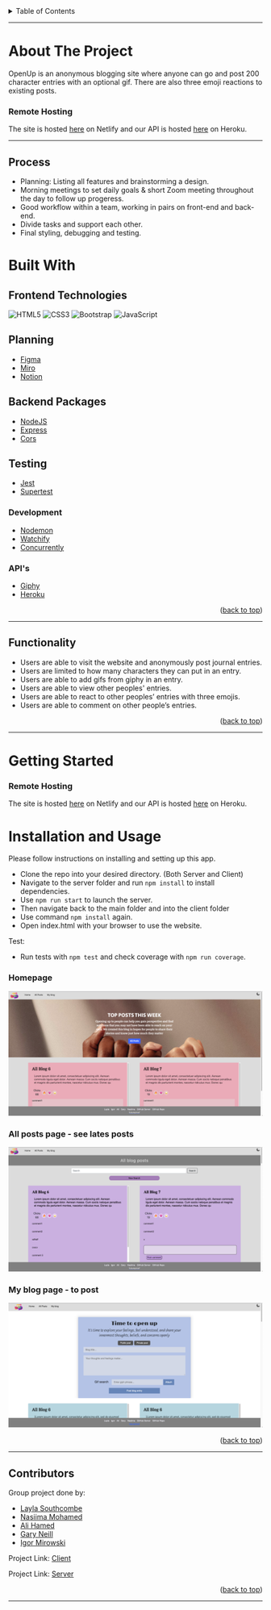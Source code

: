 <div id="top"></div>
<!-- TABLE OF CONTENTS -->
<details>
  <summary>Table of Contents</summary>
  <ol>
    <li>
      <a href="#about-the-project">About The Project</a>
      <ul>
        <li><a href="#process">Process</a></li>
      </ul>
    </li>
    <li>
       <a href="#built-with">Build With</a>
       </li>
    <li>
       <a href="#functionality">Functionality</a>
       </li>
    <li>
      <a href="#getting-started">Getting Started</a>
      <ul>
        <li><a href="#installation-and-usage">Installation and Usage</a></li>
      </ul>
    </li>
    <li><a href="#contributors">Contributors</a></li>
  </ol>
</details>


---
<!-- ABOUT THE PROJECT -->
# About The Project

OpenUp is an anonymous blogging site where anyone can go and post 200 character entries with an optional gif. There are also three emoji reactions to existing posts. 

### Remote Hosting
The site is hosted [here](https://openup-fp.netlify.app/) on Netlify
and our API is hosted [here](https://fierce-plateau-94232.herokuapp.com/) on Heroku.


---

## Process
* Planning: Listing all features and brainstorming a design.
* Morning meetings to set daily goals & short Zoom meeting throughout the day to follow up progeress.
* Good workflow within a team, working in pairs on front-end and back-end. 
* Divide tasks and support each other.
* Final styling, debugging and testing.

<!-- BUILT WITH -->
# Built With

## Frontend Technologies

![HTML5](https://img.shields.io/badge/-HTML5-%23E44D27?style=flat-square&logo=html5&logoColor=ffffff)
![CSS3](https://img.shields.io/badge/-CSS3-%231572B6?style=flat-square&logo=css3)
![Bootstrap](https://img.shields.io/badge/-Bootstrap-563D7C?style=flat-square&logo=bootstrap)
![JavaScript](https://img.shields.io/badge/-JavaScript-%23F7DF1C?style=flat-square&logo=javascript&logoColor=000000&labelColor=%23F7DF1C&color=%23FFCE5A)

## Planning
- [Figma](https://www.figma.com/)
- [Miro](https://miro.com/)
- [Notion](https://www.notion.so/)
## Backend Packages
- [NodeJS](https://nodejs.org/en/)
- [Express](https://expressjs.com/)
- [Cors](https://expressjs.com/en/resources/middleware/cors.html)
  
## Testing
- [Jest](https://jestjs.io/)
- [Supertest](https://github.com/visionmedia/supertest)
  
### Development
- [Nodemon](https://www.npmjs.com/package/nodemon)
- [Watchify](https://www.npmjs.com/package/watchify)
- [Concurrently](https://www.npmjs.com/package/concurrently)

### API's
- [Giphy](https://developers.giphy.com/)
- [Heroku](https://www.heroku.com/)




<p align="right">(<a href="#top">back to top</a>)</p>

<!-- FUCNTIONALITY -->
---
## Functionality

- Users are able to visit the website and anonymously post journal entries.
- Users are limited to how many characters they can put in an entry.
- Users are able to add gifs from giphy in an entry.
- Users are able to view other peoples' entries.
- Users are able to react to other peoples’ entries with three emojis.
- Users are able to comment on other people’s entries.

<p align="right">(<a href="#top">back to top</a>)</p>

---
<!-- GETTING STARTED -->
# Getting Started
### Remote Hosting

The site is hosted [here](https://openup-fp.netlify.app/) on Netlify
and our API is hosted [here](https://fierce-plateau-94232.herokuapp.com/) on Heroku.
<!-- INSTALLATION/USAGE EXAMPLES/TESTING -->
# Installation and Usage
Please follow instructions on installing and setting up this app. 


- Clone the repo into your desired directory. (Both Server and Client)
- Navigate to the server folder and run `npm install` to install dependencies. 
- Use `npm run start` to launch the server.
- Then navigate back to the main folder and into the client folder
- Use command `npm install` again.
- Open index.html with your browser to use the website.
 
Test:

- Run tests with `npm test` and check coverage with `npm run coverage`.


### Homepage
![image](images/homepage.png)

### All posts page - see lates posts 
![image](images/allposts.png)

### My blog page - to post 
![image](images/myblog.png)


<p align="right">(<a href="#top">back to top</a>)</p>


---
<!-- CONTACT/CONTRIBUTORS -->
## Contributors

Group project done by: 

- <a href="https://github.com/LaylaSouthcombe">Layla Southcombe</a>
- <a href="https://github.com/nasiima">Nasiima Mohamed</a>
- <a href="https://github.com/alihamedali96">Ali Hamed</a>
- <a href="https://github.com/TurtleScouting">Gary Neill</a>
- <a href="https://github.com/Igormirowski">Igor Mirowski</a>


Project Link: [Client](https://github.com/alihamedali96/OpenUpClient)

Project Link: [Server](https://github.com/alihamedali96/OpenUpServer)

<p align="right">(<a href="#top">back to top</a>)</p>


---




